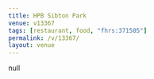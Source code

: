 ```yaml
---
title: HPB Sibton Park
venue: v13367
tags: [restaurant, food, "fhrs:371505"]
permalink: /v/13367/
layout: venue
---
```

null